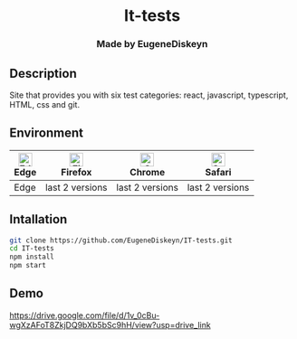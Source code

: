 <div align="center">
  
  # It-tests

  <h3> Made by EugeneDiskeyn </h3>
  
</div>

## Description
Site that provides you with six test categories: react, javascript, typescript, HTML, css and git.

## Environment

| [<img src="https://raw.githubusercontent.com/alrra/browser-logos/master/src/edge/edge_48x48.png" alt="Edge" width="24px" height="24px" />](http://godban.github.io/browsers-support-badges/)<br>Edge | [<img src="https://raw.githubusercontent.com/alrra/browser-logos/master/src/firefox/firefox_48x48.png" alt="Firefox" width="24px" height="24px" />](http://godban.github.io/browsers-support-badges/)<br>Firefox | [<img src="https://raw.githubusercontent.com/alrra/browser-logos/master/src/chrome/chrome_48x48.png" alt="Chrome" width="24px" height="24px" />](http://godban.github.io/browsers-support-badges/)<br>Chrome | [<img src="https://raw.githubusercontent.com/alrra/browser-logos/master/src/safari/safari_48x48.png" alt="Safari" width="24px" height="24px" />](http://godban.github.io/browsers-support-badges/)<br>Safari 
| --- | --- | --- | --- |
| Edge | last 2 versions | last 2 versions | last 2 versions | 

## Intallation

```bash
git clone https://github.com/EugeneDiskeyn/IT-tests.git
cd IT-tests
npm install
npm start
```

## Demo 

https://drive.google.com/file/d/1v_0cBu-wgXzAFoT8ZkjDQ9bXb5bSc9hH/view?usp=drive_link
